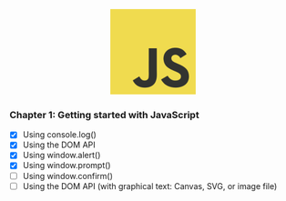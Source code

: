 <p align="center">
  <img width="150" height="150" src="https://raw.githubusercontent.com/github/explore/80688e429a7d4ef2fca1e82350fe8e3517d3494d/topics/javascript/javascript.png">
</p>


### Chapter 1: Getting started with JavaScript 

- [x] Using console.log()
- [x] Using the DOM API
- [x] Using window.alert()
- [x] Using window.prompt()
- [ ] Using window.confirm()
- [ ] Using the DOM API (with graphical text: Canvas, SVG, or image file) 
